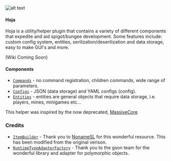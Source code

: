 ![alt text](https://i.imgur.com/Yceip9Z.png)

#### Hoja
Hoja is a utility/helper plugin that contains a variety of different components that expedite and aid spigot/bungee development. Some features include: custom config system, 
entities, serilization/deserilization and data storage, easy to make GUI's and more.

(Wiki Coming Soon)
#### Components
- [`Commands`](https://github.com/OliverJDev/Hoja/tree/master/src/main/java/me/tabbin/commands) - no command registration, children commands, wide range of parameters.
- [`Configs`](https://github.com/OliverJDev/Hoja/tree/master/src/main/java/me/tabbin/config) - JSON (data storage) and YAML configs (config).
- [`Entities`](https://github.com/OliverJDev/Hoja/tree/master/src/main/java/me/tabbin/entity) - entities are general objects that require data storage, i.e. players, mines, minigames etc...

This helper was inspired by the now deprecated, [MassiveCore](https://github.com/MassiveCraft/MassiveCore)

### Credits
- [`ItemBuilder`](https://www.spigotmc.org/threads/util-itembuilder-manage-items-easily.48397/) - Thank you to [NonameSL]('https://www.spigotmc.org/threads/util-itembuilder-manage-items-easily.48397/) for this wonderful resource. This has been modified from the original verison.
- [`RuntimeTypeAdapterFactory`](https://github.com/google/gson/blob/master/extras/src/main/java/com/google/gson/typeadapters/RuntimeTypeAdapterFactory.java) - Thank you to the gson team for the wonderful library and adapter for polymorphic objects.
